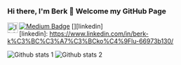 ### Hi there, I'm Berk 👋 Welcome my GitHub Page

<!--
**choppei/choppei** is a ✨ _special_ ✨ repository because its `README.md` (this file) appears on your GitHub profile.

Here are some ideas to get you started:

- 🔭 I’m currently working on Web App
- 🌱 I’m currently learning ASP.NET Core
- 👯 I’m looking to collaborate on Node.js
-->

[![Medium Badge](https://img.shields.io/badge/-Medium-757575?style=flat-quare&labelColor=757575&logo=Medium&logoColor=white&link=link)](https://medium.com/@berk.kucukogluu)
[<img align="left" alt="linkedin | LinkedIn" width="24px" src="https://raw.githubusercontent.com/peterthehan/peterthehan/master/assets/linkedin.svg" />][linkedin]
<br />
[linkedin]: https://www.linkedin.com/in/berk-k%C3%BC%C3%A7%C3%BCko%C4%9Flu-66973b130/


![Github stats 1](https://github-readme-stats.vercel.app/api?username=choppei&show_icons=true&theme=gradient) 
![Github stats 2](https://github-readme-stats.vercel.app/api?username=choppei&show_icons=true&theme=radical)
